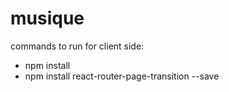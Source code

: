 # musique

commands to run for client side:
- npm install
- npm install react-router-page-transition --save
